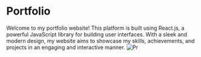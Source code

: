 # Portfolio
Welcome to my portfolio website! This platform is built using React.js, a powerful JavaScript library for building user interfaces. With a sleek and modern design, my website aims to showcase my skills, achievements, and projects in an engaging and interactive manner.
![Pr](https://github.com/JJIShanid/Portfolio/assets/137595197/0813ad26-bd1e-4555-a6e8-fd902896a8c9)
